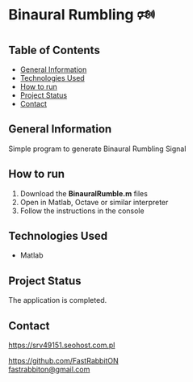 # Binaural Rumbling 🕬


## Table of Contents
* [General Information](#general-information)
* [Technologies Used](#technologies-used)
* [How to run](#how-to-run)
* [Project Status](#project-status)
* [Contact](#contact)

## General Information
Simple program to generate Binaural Rumbling Signal

## How to run
 1. Download the **BinauralRumble.m** files
 2. Open in Matlab, Octave or similar interpreter
 3. Follow the instructions in the console

## Technologies Used
- Matlab


## Project Status
The application is completed.

## Contact
https://srv49151.seohost.com.pl

https://github.com/FastRabbitON \
fastrabbiton@gmail.com

